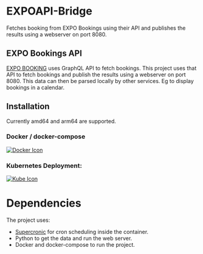 # EXPOAPI-Bridge
Fetches booking from EXPO Bookings using their API and publishes the results using a webserver on port 8080.

## EXPO Bookings API
[EXPO BOOKING](https://www.expobooking.info/) uses GraphQL API to fetch bookings.
This project uses that API to fetch bookings and publish the results using a webserver on port 8080. This data can then be parsed locally by other services. Eg to display bookings in a calendar.

## Installation
Currently amd64 and arm64 are supported.

### Docker / docker-compose
[![Docker Icon](https://skillicons.dev/icons?i=docker&theme=light)](./Examples/Docker/README.md)

### Kubernetes Deployment:
[![Kube Icon](https://skillicons.dev/icons?i=kubernetes&theme=light)](./Examples/Kubernetes/README.md)

# Dependencies
The project uses:
 - [Supercronic](https://github.com/aptible/supercronic) for cron scheduling inside the container.
 - Python to get the data and run the web server.
 - Docker and docker-compose to run the project.